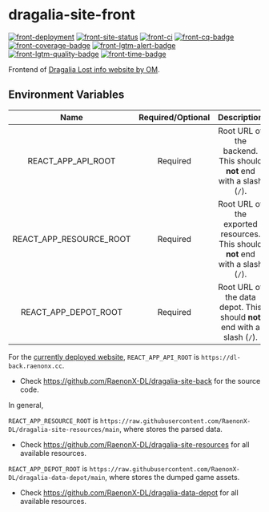 # dragalia-site-front

[![front-deployment]][front-site]
[![front-site-status]][front-site]
[![front-ci]][front-ci-link]
[![front-cq-badge]][front-cq-link]
[![front-coverage-badge]][front-cq-link]
[![front-lgtm-alert-badge]][front-lgtm-alert-link]
[![front-lgtm-quality-badge]][front-lgtm-quality-link]
[![front-time-badge]][front-time-link]

Frontend of [Dragalia Lost info website by OM][site].

## Environment Variables

Name | Required/Optional | Description
:---: | :---: | :---:
REACT_APP_API_ROOT | Required | Root URL of the backend. This should **not** end with a slash (`/`).
REACT_APP_RESOURCE_ROOT | Required | Root URL of the exported resources. This should **not** end with a slash (`/`).
REACT_APP_DEPOT_ROOT | Required | Root URL of the data depot. This should **not** end with a slash (`/`).

For the [currently deployed website][site], `REACT_APP_API_ROOT` is `https://dl-back.raenonx.cc`.

-   Check https://github.com/RaenonX-DL/dragalia-site-back for the source code.

In general, 

`REACT_APP_RESOURCE_ROOT` is `https://raw.githubusercontent.com/RaenonX-DL/dragalia-site-resources/main`, 
where stores the parsed data.

-   Check https://github.com/RaenonX-DL/dragalia-site-resources for all available resources.

`REACT_APP_DEPOT_ROOT` is `https://raw.githubusercontent.com/RaenonX-DL/dragalia-data-depot/main`, 
where stores the dumped game assets.

-   Check https://github.com/RaenonX-DL/dragalia-data-depot for all available resources.

[site]: https://dl.raenonx.cc

[front-deployment]: https://pyheroku-badge.herokuapp.com/?app=dragalia-site-front&style=flat-square
[front-site]: https://dl.raenonx.cc
[front-site-status]: https://img.shields.io/website?down_message=offline&up_message=online&url=https%3A%2F%2Fdl.raenonx.cc
[front-cq-link]: https://www.codacy.com/gh/RaenonX-DL/dragalia-site-front/dashboard
[front-cq-badge]: https://app.codacy.com/project/badge/Grade/83fa9f649f2e4001b848fc978642ea68
[front-coverage-badge]: https://app.codacy.com/project/badge/Coverage/83fa9f649f2e4001b848fc978642ea68
[front-ci]: https://github.com/RaenonX-DL/dragalia-site-front/workflows/Node%20CI/badge.svg
[front-ci-link]: https://github.com/RaenonX-DL/dragalia-site-front/actions?query=workflow%3A%22Node+CI%22
[front-time-link]: https://wakatime.com/badge/github/RaenonX-DL/dragalia-site-front
[front-time-badge]: https://wakatime.com/badge/github/RaenonX-DL/dragalia-site-front.svg
[front-lgtm-alert-badge]: https://img.shields.io/lgtm/alerts/g/RaenonX-DL/dragalia-site-front.svg?logo=lgtm&logoWidth=18
[front-lgtm-alert-link]: https://lgtm.com/projects/g/RaenonX-DL/dragalia-site-front/alerts/
[front-lgtm-quality-badge]: https://img.shields.io/lgtm/grade/javascript/g/RaenonX-DL/dragalia-site-front.svg?logo=lgtm&logoWidth=18
[front-lgtm-quality-link]: https://lgtm.com/projects/g/RaenonX-DL/dragalia-site-front/context:javascript
